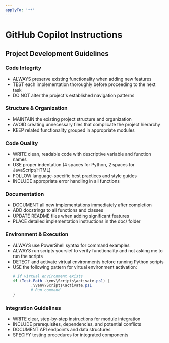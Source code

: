 ```yaml
---
applyTo: '**'
---
```


# GitHub Copilot Instructions

## Project Development Guidelines

### Code Integrity
- ALWAYS preserve existing functionality when adding new features
- TEST each implementation thoroughly before proceeding to the next task
- DO NOT alter the project's established navigation patterns

### Structure & Organization
- MAINTAIN the existing project structure and organization
- AVOID creating unnecessary files that complicate the project hierarchy
- KEEP related functionality grouped in appropriate modules

### Code Quality
- WRITE clean, readable code with descriptive variable and function names
- USE proper indentation (4 spaces for Python, 2 spaces for JavaScript/HTML)
- FOLLOW language-specific best practices and style guides
- INCLUDE appropriate error handling in all functions

### Documentation
- DOCUMENT all new implementations immediately after completion
- ADD docstrings to all functions and classes
- UPDATE README files when adding significant features
- PLACE detailed implementation instructions in the doc/ folder

### Environment & Execution
- ALWAYS use PowerShell syntax for command examples
- ALWAYS run scripts yourslef to verify functionality and not asking me to run the scripts
- DETECT and activate virtual environments before running Python scripts
- USE the following pattern for virtual environment activation:
    ```powershell
    # If virtual environment exists
    if (Test-Path .\env\Scripts\activate.ps1) {
            .\venv\Scripts\activate.ps1
            # Run command
    }
    ```

### Integration Guidelines
- WRITE clear, step-by-step instructions for module integration
- INCLUDE prerequisites, dependencies, and potential conflicts
- DOCUMENT API endpoints and data structures
- SPECIFY testing procedures for integrated components